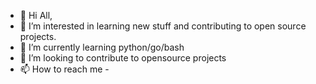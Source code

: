 - 👋 Hi All,
- 👀 I’m interested in learning new stuff and contributing to open source projects.
- 🌱 I’m currently learning python/go/bash
- 💞️ I’m looking to contribute to opensource projects
- 📫 How to reach me - 

<!---
 ✨ special ✨ repository because its `README.md` (this file) appears on your GitHub profile.
You can click the Preview link to take a look at your changes.
--->
